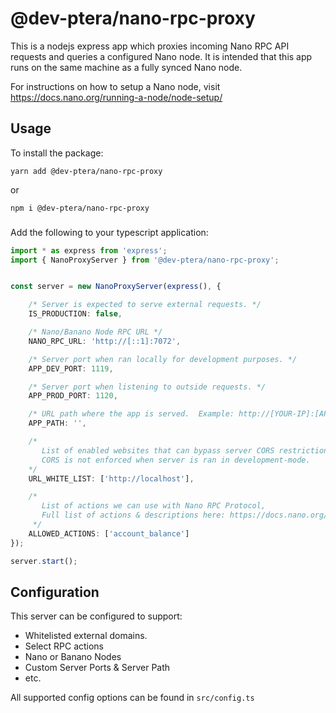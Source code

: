 # @dev-ptera/nano-rpc-proxy

This is a nodejs express app which proxies incoming Nano RPC API requests and queries a configured Nano node.  It is intended that this app runs on the same machine as a fully synced Nano node.

For instructions on how to setup a Nano node, visit https://docs.nano.org/running-a-node/node-setup/

## Usage

To install the package:

`yarn add @dev-ptera/nano-rpc-proxy`

or

`npm i @dev-ptera/nano-rpc-proxy`

###
Add the following to your typescript application:
```ts
import * as express from 'express';
import { NanoProxyServer } from '@dev-ptera/nano-rpc-proxy';


const server = new NanoProxyServer(express(), {

    /* Server is expected to serve external requests. */
    IS_PRODUCTION: false,

    /* Nano/Banano Node RPC URL */
    NANO_RPC_URL: 'http://[::1]:7072',

    /* Server port when ran locally for development purposes. */
    APP_DEV_PORT: 1119,

    /* Server port when listening to outside requests. */
    APP_PROD_PORT: 1120,

    /* URL path where the app is served.  Example: http://[YOUR-IP]:[APP_DEV_PORT | APP_PROD_PORT]/[APP_PATH] */
    APP_PATH: '',

    /* 
       List of enabled websites that can bypass server CORS restriction.
       CORS is not enforced when server is ran in development-mode.
    */
    URL_WHITE_LIST: ['http://localhost'],

    /*
       List of actions we can use with Nano RPC Protocol,
       Full list of actions & descriptions here: https://docs.nano.org/commands/rpc-protocol
     */
    ALLOWED_ACTIONS: ['account_balance']
});

server.start();
```


## Configuration
This server can be configured to support:

- Whitelisted external domains.
- Select RPC actions
- Nano or Banano Nodes
- Custom Server Ports & Server Path
- etc.

All supported config options can be found in `src/config.ts`
